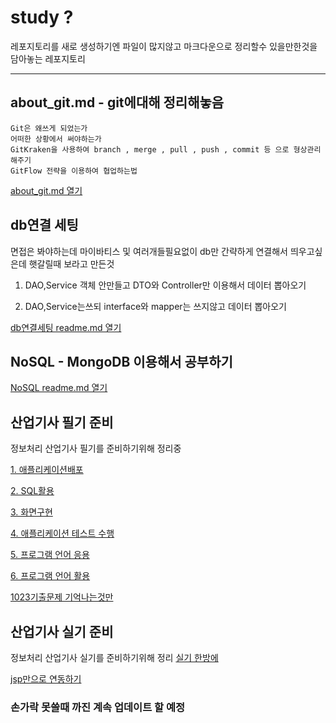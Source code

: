 # study ?
  레포지토리를 새로 생성하기엔 파일이 많지않고
  마크다운으로 정리할수 있을만한것을 담아놓는 레포지토리

-----------------------------------

## about_git.md - git에대해 정리해놓음
    Git은 왜쓰게 되었는가
    어떠한 상황에서 써야하는가
    GitKraken을 사용하여 branch , merge , pull , push , commit 등 으로 형상관리 해주기
    GitFlow 전략을 이용하여 협업하는법
[about_git.md 열기](https://github.com/nxx5xxx/study/blob/master/about_git.md)


## db연결 세팅
  면접은 봐야하는데 마이바티스 및 여러개들필요없이
  db만 간략하게 연결해서 띄우고싶은데
  햇갈릴때 보라고 만든것
  1. DAO,Service 객체 안만들고 DTO와 Controller만 이용해서 데이터 뽑아오기

  2. DAO,Service는쓰되 interface와 mapper는 쓰지않고 데이터 뽑아오기
  
[db연결세팅 readme.md 열기](https://github.com/nxx5xxx/study/blob/master/connectDB/readme.md)

## NoSQL - MongoDB 이용해서 공부하기
[NoSQL readme.md 열기](https://github.com/nxx5xxx/study/blob/master/noSQL/readme.md)

## 산업기사 필기 준비
  정보처리 산업기사 필기를 준비하기위해 정리중
  
  [1. 애플리케이션배포](https://github.com/nxx5xxx/study/blob/master/%EC%A0%95%EC%B2%98%EA%B8%B0%EC%82%B0%20%ED%95%84%EA%B8%B0/%ED%95%84%EA%B8%B0%EC%A0%95%EB%A6%AC/%EC%95%A0%ED%94%8C%EB%A6%AC%EC%BC%80%EC%9D%B4%EC%85%98%EB%B0%B0%ED%8F%AC.md)

  [2. SQL활용](https://github.com/nxx5xxx/study/blob/master/%EC%A0%95%EC%B2%98%EA%B8%B0%EC%82%B0%20%ED%95%84%EA%B8%B0/%ED%95%84%EA%B8%B0%EC%A0%95%EB%A6%AC/SQL%ED%99%9C%EC%9A%A9.md)
  
  [3. 화면구현](https://github.com/nxx5xxx/study/blob/master/%EC%A0%95%EC%B2%98%EA%B8%B0%EC%82%B0%20%ED%95%84%EA%B8%B0/%ED%95%84%EA%B8%B0%EC%A0%95%EB%A6%AC/%ED%99%94%EB%A9%B4%EA%B5%AC%ED%98%84.md)
  
  [4. 애플리케이션 테스트 수행](https://github.com/nxx5xxx/study/blob/master/%EC%A0%95%EC%B2%98%EA%B8%B0%EC%82%B0%20%ED%95%84%EA%B8%B0/%ED%95%84%EA%B8%B0%EC%A0%95%EB%A6%AC/%EC%95%A0%ED%94%8C%EB%A6%AC%EC%BC%80%EC%9D%B4%EC%85%98%ED%85%8C%EC%8A%A4%ED%8A%B8%EC%88%98%ED%96%89.md)

  [5. 프로그램 언어 응용](https://github.com/nxx5xxx/study/blob/master/%EC%A0%95%EC%B2%98%EA%B8%B0%EC%82%B0%20%ED%95%84%EA%B8%B0/%ED%95%84%EA%B8%B0%EC%A0%95%EB%A6%AC/%ED%94%84%EB%A1%9C%EA%B7%B8%EB%9E%A8%EC%96%B8%EC%96%B4%EC%9D%91%EC%9A%A9.md)

  [6. 프로그램 언어 활용](https://github.com/nxx5xxx/study/blob/master/%EC%A0%95%EC%B2%98%EA%B8%B0%EC%82%B0%20%ED%95%84%EA%B8%B0/%ED%95%84%EA%B8%B0%EC%A0%95%EB%A6%AC/%ED%94%84%EB%A1%9C%EA%B7%B8%EB%9E%98%EB%B0%8D%EC%96%B8%EC%96%B4%ED%99%9C%EC%9A%A9.md)

  [1023기출문제 기억나는것만](https://github.com/nxx5xxx/study/blob/master/%EC%A0%95%EC%B2%98%EA%B8%B0%EC%82%B0%20%ED%95%84%EA%B8%B0/%ED%95%84%EA%B8%B0%EC%A0%95%EB%A6%AC/%EC%A0%95%EB%B3%B4%EC%B2%98%EB%A6%AC%EC%82%B0%EC%97%85%EA%B8%B0%EC%82%AC%ED%95%84%EA%B8%B01023%EB%AC%B8%EC%A0%9C.md)
## 산업기사 실기 준비
  정보처리 산업기사 실기를 준비하기위해 정리
  [실기 한방에](https://github.com/nxx5xxx/study/blob/master/practicalSkill/%EC%8B%A4%EA%B8%B0%EC%A0%95%EB%A6%AC.md)

  [jsp만으로 연동하기](https://github.com/nxx5xxx/study/tree/master/practicalSkill/homeshopping)
### 손가락 못쓸때 까진 계속 업데이트 할 예정
